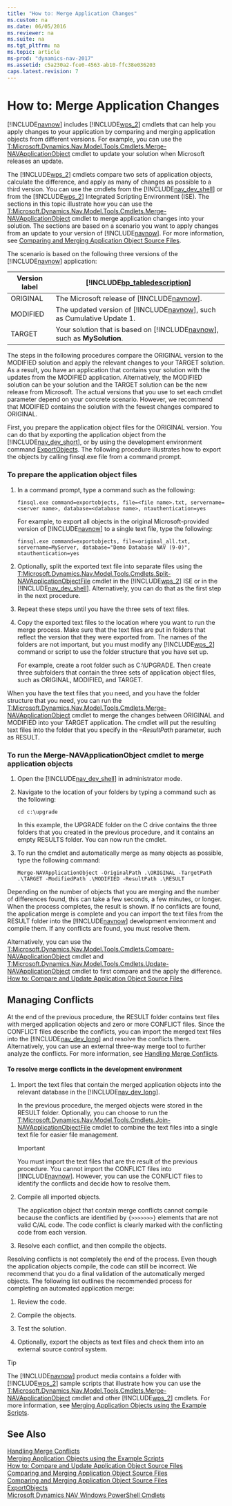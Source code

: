 ```yaml
---
title: "How to: Merge Application Changes"
ms.custom: na
ms.date: 06/05/2016
ms.reviewer: na
ms.suite: na
ms.tgt_pltfrm: na
ms.topic: article
ms-prod: "dynamics-nav-2017"
ms.assetid: c5a230a2-fce0-4563-ab10-ffc38e036203
caps.latest.revision: 7
---
```

# How to: Merge Application Changes
[!INCLUDE[navnow](includes/navnow_md.md)] includes [!INCLUDE[wps_2](includes/wps_2_md.md)] cmdlets that can help you apply changes to your application by comparing and merging application objects from different versions. For example, you can use the [T:Microsoft.Dynamics.Nav.Model.Tools.Cmdlets.Merge-NAVApplicationObject](assetId:///T:Microsoft.Dynamics.Nav.Model.Tools.Cmdlets.Merge-NAVApplicationObject) cmdlet to update your solution when Microsoft releases an update.  
  
 The [!INCLUDE[wps_2](includes/wps_2_md.md)] cmdlets compare two sets of application objects, calculate the difference, and apply as many of changes as possible to a third version. You can use the cmdlets from the [!INCLUDE[nav_dev_shell](includes/nav_dev_shell_md.md)] or from the [!INCLUDE[wps_2](includes/wps_2_md.md)] Integrated Scripting Environment \(ISE\). The sections in this topic illustrate how you can use the [T:Microsoft.Dynamics.Nav.Model.Tools.Cmdlets.Merge-NAVApplicationObject](assetId:///T:Microsoft.Dynamics.Nav.Model.Tools.Cmdlets.Merge-NAVApplicationObject) cmdlet to merge application changes into your solution. The sections are based on a scenario you want to apply changes from an update to your version of [!INCLUDE[navnow](includes/navnow_md.md)]. For more information, see [Comparing and Merging Application Object Source Files](Comparing-and-Merging-Application-Object-Source-Files.md).  
  
 The scenario is based on the following three versions of the [!INCLUDE[navnow](includes/navnow_md.md)] application:  
  
|Version label|[!INCLUDE[bp_tabledescription](includes/bp_tabledescription_md.md)]|  
|-------------------|---------------------------------------|  
|ORIGINAL|The Microsoft release of [!INCLUDE[navnow](includes/navnow_md.md)].|  
|MODIFIED|The updated version of [!INCLUDE[navnow](includes/navnow_md.md)], such as Cumulative Update 1.|  
|TARGET|Your solution that is based on [!INCLUDE[navnow](includes/navnow_md.md)], such as **MySolution**.|  
  
 The steps in the following procedures compare the ORIGINAL version to the MODIFIED solution and apply the relevant changes to your TARGET solution. As a result, you have an application that contains your solution with the updates from the MODIFIED application. Alternatively, the MODIFIED solution can be your solution and the TARGET solution can be the new release from Microsoft. The actual versions that you use to set each cmdlet parameter depend on your concrete scenario. However, we recommend that MODIFIED contains the solution with the fewest changes compared to ORIGINAL.  
  
 First, you prepare the application object files for the ORIGINAL version. You can do that by exporting the application object from the [!INCLUDE[nav_dev_short](includes/nav_dev_short_md.md)], or by using the development environment command [ExportObjects](ExportObjects.md). The following procedure illustrates how to export the objects by calling finsql.exe file from a command prompt.  
  
### To prepare the application object files  
  
1.  In a command prompt, type a command such as the following:  
  
    ```  
    finsql.exe command=exportobjects, file=<file name>.txt, servername=<server name>, database=<database name>, ntauthentication=yes  
    ```  
  
     For example, to export all objects in the original Microsoft-provided version of [!INCLUDE[navnow](includes/navnow_md.md)] to a single text file, type the following:  
  
    ```  
    finsql.exe command=exportobjects, file=original_all.txt, servername=MyServer, database="Demo Database NAV (9-0)", ntauthentication=yes  
    ```  
  
2.  Optionally, split the exported text file into separate files using the [T:Microsoft.Dynamics.Nav.Model.Tools.Cmdlets.Split-NAVApplicationObjectFile](assetId:///T:Microsoft.Dynamics.Nav.Model.Tools.Cmdlets.Split-NAVApplicationObjectFile) cmdlet in the [!INCLUDE[wps_2](includes/wps_2_md.md)] ISE or in the [!INCLUDE[nav_dev_shell](includes/nav_dev_shell_md.md)]. Alternatively, you can do that as the first step in the next procedure.  
  
3.  Repeat these steps until you have the three sets of text files.  
  
4.  Copy the exported text files to the location where you want to run the merge process. Make sure that the text files are put in folders that reflect the version that they were exported from. The names of the folders are not important, but you must modify any [!INCLUDE[wps_2](includes/wps_2_md.md)] command or script to use the folder structure that you have set up.  
  
     For example, create a root folder such as C:\\UPGRADE. Then create three subfolders that contain the three sets of application object files, such as ORIGINAL, MODIFIED, and TARGET.  
  
 When you have the text files that you need, and you have the folder structure that you need, you can run the [T:Microsoft.Dynamics.Nav.Model.Tools.Cmdlets.Merge-NAVApplicationObject](assetId:///T:Microsoft.Dynamics.Nav.Model.Tools.Cmdlets.Merge-NAVApplicationObject) cmdlet to merge the changes between ORIGINAL and MODIFIED into your TARGET application. The cmdlet will put the resulting text files into the folder that you specify in the *–ResultPath* parameter, such as RESULT.  
  
### To run the Merge-NAVApplicationObject cmdlet to merge application objects  
  
1.  Open the [!INCLUDE[nav_dev_shell](includes/nav_dev_shell_md.md)] in administrator mode.  
  
2.  Navigate to the location of your folders by typing a command such as the following:  
  
    ```  
    cd c:\upgrade  
    ```  
  
     In this example, the UPGRADE folder on the C drive contains the three folders that you created in the previous procedure, and it contains an empty RESULTS folder. You can now run the cmdlet.  
  
3.  To run the cmdlet and automatically merge as many objects as possible, type the following command:  
  
    ```  
    Merge-NAVApplicationObject -OriginalPath .\ORIGINAL -TargetPath .\TARGET -ModifiedPath .\MODIFIED -ResultPath .\RESULT  
    ```  
  
 Depending on the number of objects that you are merging and the number of differences found, this can take a few seconds, a few minutes, or longer. When the process completes, the result is shown. If no conflicts are found, the application merge is complete and you can import the text files from the RESULT folder into the [!INCLUDE[navnow](includes/navnow_md.md)] development environment and compile them. If any conflicts are found, you must resolve them.  
  
 Alternatively, you can use the [T:Microsoft.Dynamics.Nav.Model.Tools.Cmdlets.Compare-NAVApplicationObject](assetId:///T:Microsoft.Dynamics.Nav.Model.Tools.Cmdlets.Compare-NAVApplicationObject) cmdlet and [T:Microsoft.Dynamics.Nav.Model.Tools.Cmdlets.Update-NAVApplicationObject](assetId:///T:Microsoft.Dynamics.Nav.Model.Tools.Cmdlets.Update-NAVApplicationObject) cmdlet to first compare and the apply the difference. [How to: Compare and Update Application Object Source Files](How-to--Compare-and-Update-Application-Object-Source-Files.md)  
  
## Managing Conflicts  
 At the end of the previous procedure, the RESULT folder contains text files with merged application objects and zero or more CONFLICT files. Since the CONFLICT files describe the conflicts, you can import the merged text files into the [!INCLUDE[nav_dev_long](includes/nav_dev_long_md.md)] and resolve the conflicts there. Alternatively, you can use an external three-way merge tool to further analyze the conflicts. For more information, see [Handling Merge Conflicts](Handling-Merge-Conflicts.md).  
  
#### To resolve merge conflicts in the development environment  
  
1.  Import the text files that contain the merged application objects into the relevant database in the [!INCLUDE[nav_dev_long](includes/nav_dev_long_md.md)].  
  
     In the previous procedure, the merged objects were stored in the RESULT folder. Optionally, you can choose to run the [T:Microsoft.Dynamics.Nav.Model.Tools.Cmdlets.Join-NAVApplicationObjectFile](assetId:///T:Microsoft.Dynamics.Nav.Model.Tools.Cmdlets.Join-NAVApplicationObjectFile) cmdlet to combine the text files into a single text file for easier file management.  
  
    > [!IMPORTANT]  
    >  You must import the text files that are the result of the previous procedure. You cannot import the CONFLICT files into [!INCLUDE[navnow](includes/navnow_md.md)]. However, you can use the CONFLICT files to identify the conflicts and decide how to resolve them.  
  
2.  Compile all imported objects.  
  
     The application object that contain merge conflicts cannot compile because the conflicts are identified by `{>>>>>>>}` elements that are not valid C/AL code. The code conflict is clearly marked with the conflicting code from each version.  
  
3.  Resolve each conflict, and then compile the objects.  
  
 Resolving conflicts is not completely the end of the process. Even though the application objects compile, the code can still be incorrect. We recommend that you do a final validation of the automatically merged objects. The following list outlines the recommended process for completing an automated application merge:  
  
1.  Review the code.  
  
2.  Compile the objects.  
  
3.  Test the solution.  
  
4.  Optionally, export the objects as text files and check them into an external source control system.  
  
> [!TIP]  
>  The [!INCLUDE[navnow](includes/navnow_md.md)] product media contains a folder with [!INCLUDE[wps_2](includes/wps_2_md.md)] sample scripts that illustrate how you can use the [T:Microsoft.Dynamics.Nav.Model.Tools.Cmdlets.Merge-NAVApplicationObject](assetId:///T:Microsoft.Dynamics.Nav.Model.Tools.Cmdlets.Merge-NAVApplicationObject) cmdlet and other [!INCLUDE[wps_2](includes/wps_2_md.md)] cmdlets. For more information, see [Merging Application Objects using the Example Scripts](Merging-Application-Objects-using-the-Example-Scripts.md).  
  
## See Also  
 [Handling Merge Conflicts](Handling-Merge-Conflicts.md)   
 [Merging Application Objects using the Example Scripts](Merging-Application-Objects-using-the-Example-Scripts.md)   
 [How to: Compare and Update Application Object Source Files](How-to--Compare-and-Update-Application-Object-Source-Files.md)   
 [Comparing and Merging Application Object Source Files](Comparing-and-Merging-Application-Object-Source-Files.md)   
 [Comparing and Merging Application Object Source Files](Comparing-and-Merging-Application-Object-Source-Files.md)   
 [ExportObjects](ExportObjects.md)   
 [Microsoft Dynamics NAV Windows PowerShell Cmdlets](Microsoft-Dynamics-NAV-Windows-PowerShell-Cmdlets.md)